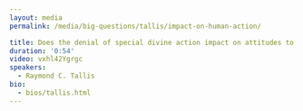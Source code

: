 ```yaml
---
layout: media
permalink: /media/big-questions/tallis/impact-on-human-action/

title: Does the denial of special divine action impact on attitudes to human action?
duration: '0:54'
video: vxhl42Ygrgc
speakers:
  - Raymond C. Tallis
bio:
  - bios/tallis.html
---
```

